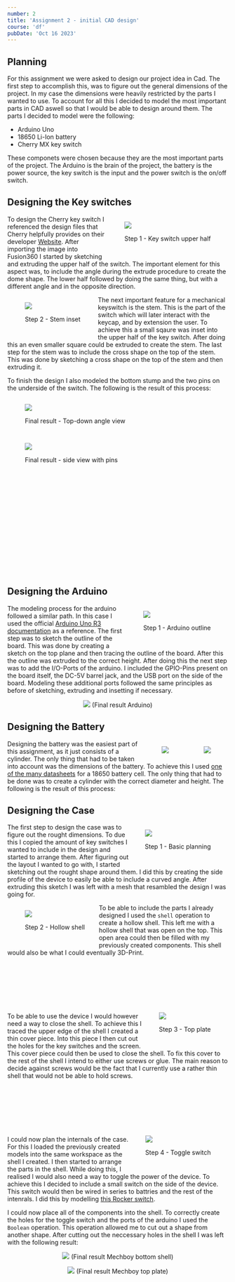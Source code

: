 ```yaml
---
number: 2
title: 'Assignment 2 - initial CAD design'
course: 'df'
pubDate: 'Oct 16 2023'
---
```


## Planning

For this assignment we were asked to design our project idea in Cad. The first step to accomplish this, was to figure out the general dimensions of the project. In my case the dimensions were heavily restricted by the parts I wanted to use. To account for all this I decided to model the most important parts in CAD aswell so that I would be able to design around them. The parts I decided to model were the following:

- Arduino Uno
- 18650 Li-Ion battery
- Cherry MX key switch

These componets were chosen because they are the most important parts of the project. The Arduino is the brain of the project, the battery is the power source, the key switch is the input and the power switch is the on/off switch.

## Designing the Key switches

<figure style="float: right">
    <img src="/df/df-2-switch1.jpg" style="max-height: 200px" />
    <figcaption><p>Step 1 - Key switch upper half </p></figcaption>
</figure>

To design the Cherry key switch I referenced the design files that Cherry helpfully provides on their developer [Website](https://www.cherrymx.de/en/dev.html). After importing the image into Fusion360 I started by sketching and extruding the upper half of the switch. The important element for this aspect was, to include the angle during the extrude procedure to create the dome shape. The lower half followed by doing the same thing, but with a different angle and in the opposite direction. 

<figure style="float: left">
    <img src="/df/df-2-switch2.jpg" style="max-height: 200px; margin-right: 60px" />
    <figcaption><p>Step 2 - Stem inset </p></figcaption>
</figure>

The next important feature for a mechanical keyswitch is the stem. This is the part of the switch which will later interact with the keycap, and by extension the user. To achieve this a small sqaure was inset into the upper half of the key switch. After doing this an even smaller square could be extruded to create the stem. The last step for the stem was to include the cross shape on the top of the stem. This was done by sketching a cross shape on the top of the stem and then extruding it.

To finish the design I also modeled the bottom stump and the two pins on the underside of the switch. The following is the result of this process:

<figure style="float: left">
    <img src="/df/df-2-switch3.jpg" style="max-height: 300px; margin-right: 4rem" />
    <figcaption><p>Final result - Top-down angle view </p></figcaption>
</figure>

<figure style="float: left">
    <img src="/df/df-2-switch4.jpg" style="max-height: 300px" />
    <figcaption><p>Final result - side view with pins </p></figcaption>
</figure>

<div style="min-height: 400px" ></div>

## Designing the Arduino

<figure style="float: right">
    <img src="/df/df-2-arduino1.jpg" style="max-height: 200px" />
    <figcaption><p>Step 1 - Arduino outline </p></figcaption>
</figure>

The modeling process for the arduino followed a similar path. In this case I used the official [Arduino Uno R3 documentation](https://docs.arduino.cc/resources/datasheets/A000066-datasheet.pdf) as a reference. The first step was to sketch the outline of the board. This was done by creating a sketch on the top plane and then tracing the outline of the board. After this the outline was extruded to the correct height. After doing this the next step was to add the I/O-Ports of the arduino. I included the GPIO-Pins present on the board itself, the DC-5V barrel jack, and the USB port on the side of the board. Modeling these additional ports followed the same principles as before of sketching, extruding and insetting if necessary.

<p align="center">
  <img src="/df/df-2-arduino2.jpg" style="max-height: 400px" />
  (Final result Arduino)
</p>

## Designing the Battery


<figure style="float: right">
    <img src="/df/df-2-18650-1.jpg" style="max-height: 200px" />
</figure>

<figure style="float: right">
    <img src="/df/df-2-18650-2.jpg" style="max-height: 200px" />
    
</figure>


Designing the battery was the easiest part of this assignment, as it just consists of a cylinder. The only thing that had to be taken into account was the dimensions of the battery. To achieve this I used [one of the many datasheets](https://cdn.sparkfun.com/datasheets/Prototyping/ICR18650%202600mAH%20datasheet.pdf) for a 18650 battery cell. The only thing that had to be done was to create a cylinder with the correct diameter and height. The following is the result of this process:

## Designing the Case

<figure style="float: right; margin-left: 2rem">
    <img src="/df/df-2-gb-1.jpg" style="max-height: 200px" />
    <figcaption><p>Step 1 - Basic planning </p></figcaption>
</figure>

The first step to design the case was to figure out the rought dimensions. To due this I copied the amount of key switches I wanted to include in the design and started to arrange them. After figuring out the layout I wanted to go with, I started sketching out the rought shape around them. I did this by creating the side profile of the device to easily be able to include a curved angle. After extruding this sketch I was left with a mesh that resambled the design I was going for. 

<figure style="float: left; margin-right: 2rem">
    <img src="/df/df-2-gb-2.jpg" style="max-height: 300px" />
    <figcaption><p>Step 2 - Hollow shell </p></figcaption>
</figure>

To be able to include the parts I already designed I used the ``shell`` operation to create a hollow shell. This left me with a hollow shell that was open on the top. This open area could then be filled with my previously created components. This shell would also be what I could eventually 3D-Print.

<div style="min-height: 100px" ></div>

<figure style="float: right; margin-left: 2rem">
    <img src="/df/df-2-gb-3.jpg" style="max-height: 350px" />
    <figcaption><p>Step 3 - Top plate </p></figcaption>
</figure>


To be able to use the device I would however need a way to close the shell. To achieve this I traced the upper edge of the shell I created a thin cover piece. Into this piece I then cut out the holes for the key switches and the screen. This cover piece could then be used to close the shell. To fix this cover to the rest of the shell I intend to either use screws or glue. The main reason to decide against screws would be the fact that I currently use a rather thin shell that would not be able to hold screws.

<div style="min-height: 100px" ></div>

<figure style="float: right; margin-left: 2rem">
    <img src="/df/df-2-toggle.jpg" style="max-height: 250px" />
    <figcaption><p>Step 4 - Toggle switch </p></figcaption>
</figure>

I could now plan the internals of the case. For this I loaded the previously created models into the same workspace as the shell I created. I then started to arrange the parts in the shell. While doing this, I realised I would also need a way to toggle the power of the device. To achieve this I decided to include a small switch on the side of the device. This switch would then be wired in series to battries and the rest of the intenrals. I did this by modelling [this Rocker switch](https://www.robotics.org.za/KCD3-RED).

I could now place all of the components into the shell. To correctly create the holes for the toggle switch and the ports of the arduino I used the `Boolean` operation. This operation allowed me to cut out a shape from another shape. After cutting out the neccessary holes in the shell I was left with the following result:

<p align="center">
  <img src="/df/df-2-gb-4.jpg" style="max-height: 400px" />
  (Final result Mechboy bottom shell)
</p>

<p align="center">
  <img src="/df/df-2-gb-5.jpg" style="max-height: 400px" />
  (Final result Mechboy top plate)
</p>

